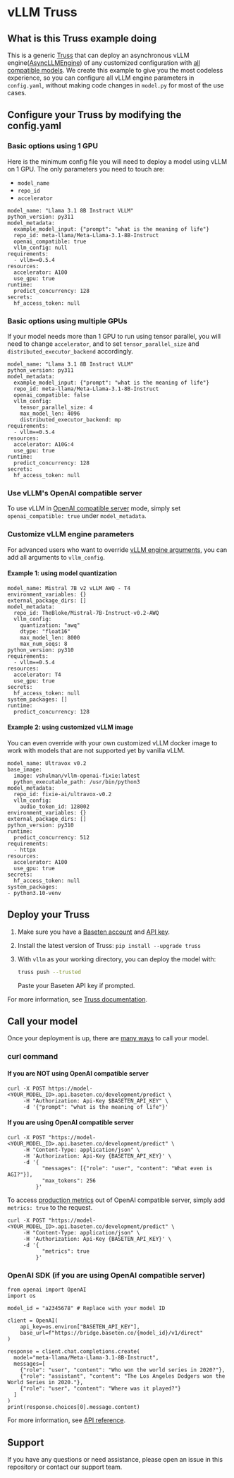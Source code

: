 # vLLM Truss

## What is this Truss example doing

This is a generic [Truss](https://truss.baseten.co/) that can deploy an asynchronous vLLM engine([AsyncLLMEngine](https://docs.vllm.ai/en/latest/dev/engine/async_llm_engine.html#asyncllmengine)) of any customized configuration with [all compatible models](https://docs.vllm.ai/en/latest/models/supported_models.html). We create this example to give you the most codeless experience, so you can configure all vLLM engine parameters in `config.yaml`, without making code changes in `model.py` for most of the use cases.

## Configure your Truss by modifying the config.yaml

### Basic options using 1 GPU

Here is the minimum config file you will need to deploy a model using vLLM on 1 GPU.
The only parameters you need to touch are:
- `model_name`
- `repo_id`
- `accelerator`

```
model_name: "Llama 3.1 8B Instruct VLLM"
python_version: py311
model_metadata:
  example_model_input: {"prompt": "what is the meaning of life"}
  repo_id: meta-llama/Meta-Llama-3.1-8B-Instruct
  openai_compatible: true
  vllm_config: null
requirements:
  - vllm==0.5.4
resources:
  accelerator: A100
  use_gpu: true
runtime:
  predict_concurrency: 128
secrets:
  hf_access_token: null
```

### Basic options using multiple GPUs

If your model needs more than 1 GPU to run using tensor parallel, you will need to change `accelerator`, and to set `tensor_parallel_size` and `distributed_executor_backend` accordingly.

```
model_name: "Llama 3.1 8B Instruct VLLM"
python_version: py311
model_metadata:
  example_model_input: {"prompt": "what is the meaning of life"}
  repo_id: meta-llama/Meta-Llama-3.1-8B-Instruct
  openai_compatible: false
  vllm_config:
    tensor_parallel_size: 4
    max_model_len: 4096
    distributed_executor_backend: mp
requirements:
  - vllm==0.5.4
resources:
  accelerator: A10G:4
  use_gpu: true
runtime:
  predict_concurrency: 128
secrets:
  hf_access_token: null
```

### Use vLLM's OpenAI compatible server

To use vLLM in [OpenAI compatible server](https://docs.vllm.ai/en/latest/serving/openai_compatible_server.html) mode, simply set `openai_compatible: true` under `model_metadata`.

### Customize vLLM engine parameters

For advanced users who want to override [vLLM engine arguments](https://docs.vllm.ai/en/latest/models/engine_args.html), you can add all arguments to `vllm_config`.

#### Example 1: using model quantization

```
model_name: Mistral 7B v2 vLLM AWQ - T4
environment_variables: {}
external_package_dirs: []
model_metadata:
  repo_id: TheBloke/Mistral-7B-Instruct-v0.2-AWQ
  vllm_config:
    quantization: "awq"
    dtype: "float16"
    max_model_len: 8000
    max_num_seqs: 8
python_version: py310
requirements:
  - vllm==0.5.4
resources:
  accelerator: T4
  use_gpu: true
secrets:
  hf_access_token: null
system_packages: []
runtime:
  predict_concurrency: 128
```

#### Example 2: using customized vLLM image

You can even override with your own customized vLLM docker image to work with models that are not supported yet by vanilla vLLM.

```
model_name: Ultravox v0.2
base_image:
  image: vshulman/vllm-openai-fixie:latest
  python_executable_path: /usr/bin/python3
model_metadata:
  repo_id: fixie-ai/ultravox-v0.2
  vllm_config:
    audio_token_id: 128002
environment_variables: {}
external_package_dirs: []
python_version: py310
runtime:
  predict_concurrency: 512
requirements:
  - httpx
resources:
  accelerator: A100
  use_gpu: true
secrets:
  hf_access_token: null
system_packages:
- python3.10-venv
```

## Deploy your Truss

1. Make sure you have a [Baseten account](https://app.baseten.co/signup) and [API key](https://app.baseten.co/settings/account/api_keys).
2. Install the latest version of Truss: `pip install --upgrade truss`
3. With `vllm` as your working directory, you can deploy the model with:

    ```sh
    truss push --trusted
    ```

    Paste your Baseten API key if prompted.

For more information, see [Truss documentation](https://truss.baseten.co).

## Call your model

Once your deployment is up, there are [many ways](https://docs.baseten.co/invoke/quickstart) to call your model.

### curl command

#### If you are NOT using OpenAI compatible server

```
curl -X POST https://model-<YOUR_MODEL_ID>.api.baseten.co/development/predict \
     -H "Authorization: Api-Key $BASETEN_API_KEY" \
     -d '{"prompt": "what is the meaning of life"}'
```


#### If you are using OpenAI compatible server

```
curl -X POST "https://model-<YOUR_MODEL_ID>.api.baseten.co/development/predict" \
     -H "Content-Type: application/json" \
     -H 'Authorization: Api-Key {BASETEN_API_KEY}' \
     -d '{
           "messages": [{"role": "user", "content": "What even is AGI?"}],
           "max_tokens": 256
         }'
```

To access [production metrics](https://docs.vllm.ai/en/latest/serving/metrics.html) out of OpenAI compatible server, simply add `metrics: true` to the request.

```
curl -X POST "https://model-<YOUR_MODEL_ID>.api.baseten.co/development/predict" \
     -H "Content-Type: application/json" \
     -H 'Authorization: Api-Key {BASETEN_API_KEY}' \
     -d '{
           "metrics": true
         }'
```

### OpenAI SDK (if you are using OpenAI compatible server)

```
from openai import OpenAI
import os

model_id = "a2345678" # Replace with your model ID

client = OpenAI(
    api_key=os.environ["BASETEN_API_KEY"],
    base_url=f"https://bridge.baseten.co/{model_id}/v1/direct"
)

response = client.chat.completions.create(
  model="meta-llama/Meta-Llama-3.1-8B-Instruct",
  messages=[
    {"role": "user", "content": "Who won the world series in 2020?"},
    {"role": "assistant", "content": "The Los Angeles Dodgers won the World Series in 2020."},
    {"role": "user", "content": "Where was it played?"}
  ]
)
print(response.choices[0].message.content)

```

For more information, see [API reference](https://docs.baseten.co/api-reference/openai).

## Support

If you have any questions or need assistance, please open an issue in this repository or contact our support team.
